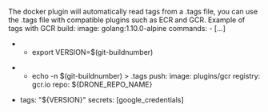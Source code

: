 The docker plugin will automatically read tags from a .tags file, you can use the .tags file with compatible plugins such as ECR and GCR.
Example of tags with GCR
build:
  image: golang:1.10.0-alpine
  commands:
    - [...]
-   - export VERSION=$(git-buildnumber)
+   - echo -n $(git-buildnumber) > .tags
push:
  image: plugins/gcr
  registry: gcr.io
  repo: ${DRONE_REPO_NAME}
- tags: "${VERSION}"
  secrets: [google_credentials]
